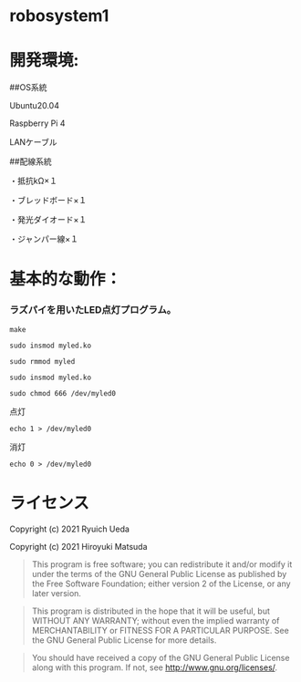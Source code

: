 # robosystem1
# 開発環境:
##OS系統

Ubuntu20.04

Raspberry Pi 4</span>

LANケーブル

##配線系統

・抵抗kΩ×１

・ブレッドボード×１

・発光ダイオード×１

・ジャンパー線×１

# 基本的な動作：
### ラズパイを用いたLED点灯プログラム。
 ```
make
 ```
 ```
sudo insmod myled.ko
 ```
 ```
sudo rmmod myled
 ```
 ```
sudo insmod myled.ko
 ```
 ```
sudo chmod 666 /dev/myled0
 ```
点灯
 ```
echo 1 > /dev/myled0
 ```
 消灯
 ```
echo 0 > /dev/myled0
 ```
 # ライセンス

Copyright (c) 2021 Ryuich Ueda


Copyright (c) 2021 Hiroyuki Matsuda

> This program is free software; you can redistribute it and/or
> modify it under the terms of the GNU General Public License
> as published by the Free Software Foundation; either version 2
> of the License, or any later version.

> This program is distributed in the hope that it will be useful,
> but WITHOUT ANY WARRANTY; without even the implied warranty of
> MERCHANTABILITY or FITNESS FOR A PARTICULAR PURPOSE. See the
> GNU General Public License for more details.

> You should have received a copy of the GNU General Public License
> along with this program. If not, see http://www.gnu.org/licenses/.
